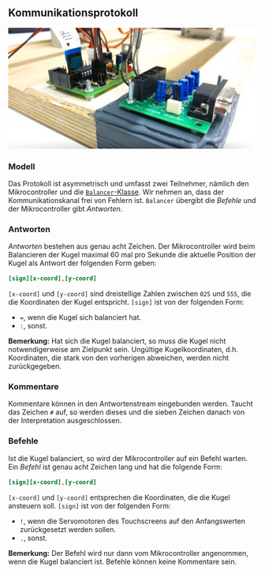 Kommunikationsprotokoll
-----------------------

![Serial-Anschluss](resources/serial.jpg)

### Modell
 
Das Protokoll ist asymmetrisch und umfasst zwei Teilnehmer, nämlich den Mikrocontroller und die [`Balancer`-Klasse](referenz.html#h2-class-balancer-balancer). Wir nehmen an, dass der Kommunikationskanal frei von Fehlern ist. `Balancer` übergibt die *Befehle* und der Mikrocontroller gibt *Antworten*.

### Antworten

*Antworten* bestehen aus genau acht Zeichen. Der Mikrocontroller wird beim Balancieren der Kugel maximal 60 mal pro Sekunde die aktuelle Position der Kugel als Antwort der folgenden Form geben:

```ini
[sign][x-coord],[y-coord]
```

`[x-coord]` und `[y-coord]` sind dreistellige Zahlen zwischen `025` und `555`, die die Koordinaten der Kugel entspricht. `[sign]` ist von der folgenden Form:

- `=`, wenn die Kugel sich balanciert hat.
- `:`, sonst.

**Bemerkung:** Hat sich die Kugel balanciert, so muss die Kugel nicht notwendigerweise am Zielpunkt sein. Ungültige Kugelkoordinaten, d.h. Koordinaten, die stark von den vorherigen abweichen, werden nicht zurückgegeben.

### Kommentare

Kommentare können in den Antwortenstream eingebunden werden. Taucht das Zeichen `#` auf, so werden dieses und die sieben Zeichen danach von der Interpretation ausgeschlossen.

### Befehle

Ist die Kugel balanciert, so wird der Mikrocontroller auf ein Befehl warten. Ein *Befehl* ist genau acht Zeichen lang und hat die folgende Form:

```ini
[sign][x-coord],[y-coord]
```

`[x-coord]` und `[y-coord]` entsprechen die Koordinaten, die die Kugel ansteuern soll. `[sign]` ist von der folgenden Form:
- `!`, wenn die Servomotoren des Touchscreens auf den Anfangswerten zurückgesetzt werden sollen.
- `.`, sonst.

**Bemerkung:** Der Befehl wird nur dann vom Mikrocontroller angenommen, wenn die Kugel balanciert ist. Befehle können keine Kommentare sein.